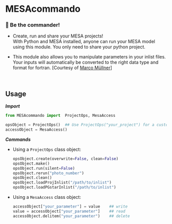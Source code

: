 # MESAcommando

### 🫵 Be the commander! 

* Create, run and share your MESA projects!  
  With Python and MESA installed, anyone can run your MESA model using this module. You only need to share your python project.

* This module also allows you to manipulate parameters in your inlist files. Your inputs will automatically be converted to the right data type and format for fortran. [Courtesy of [Marco Müllner](https://github.com/MarcoMuellner/PyMesaHandler)]

<br>

## Usage

***Import***
```python
from MESAcommando import  ProjectOps, MesaAccess

opsObject = ProjectOps()  ## Use ProjectOps("your_project") for a custom project name
accessObject = MesaAccess()

```

***Commands***

* Using a `ProjectOps` class object:
  ```python
  opsObject.create(overwrite=False, clean=False)
  opsObject.make()
  opsObject.run(silent=False)
  opsObject.rerun("photo_number")
  opsObject.clean()
  opsObject.loadProjInlist("/path/to/inlist")
  opsObject.loadPGstarInlist("/path/to/inlist")
  ```

* Using a `MesaAccess` class object:
  ```python
  accessObject["your_parameter"] = value    ## write
  value = accessObject["your_parameter"]    ## read
  accessObject.delitem("your_parameter")    ## delete
  ```
